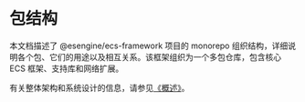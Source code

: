 # 包结构

本文档描述了 @esengine/ecs-framework 项目的 monorepo 组织结构，详细说明各个包、它们的用途以及相互关系。该框架组织为一个多包仓库，包含核心 ECS 框架、支持库和网络扩展。

有关整体架构和系统设计的信息，请参见[《概述》](01-overview.md)。
